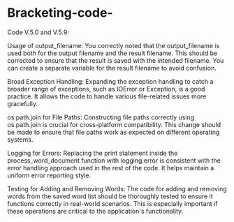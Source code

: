 # Bracketing-code-
Code V.5.0 and V.5.9:

Usage of output_filename: You correctly noted that the output_filename is used both for the output filename and the result filename. This should be corrected to ensure that the result is saved with the intended filename. You can create a separate variable for the result filename to avoid confusion.

Broad Exception Handling: Expanding the exception handling to catch a broader range of exceptions, such as IOError or Exception, is a good practice. It allows the code to handle various file-related issues more gracefully.

os.path.join for File Paths: Constructing file paths correctly using os.path.join is crucial for cross-platform compatibility. This change should be made to ensure that file paths work as expected on different operating systems.

Logging for Errors: Replacing the print statement inside the process_word_document function with logging.error is consistent with the error handling approach used in the rest of the code. It helps maintain a uniform error reporting style.

Testing for Adding and Removing Words: The code for adding and removing words from the saved word list should be thoroughly tested to ensure it functions correctly in real-world scenarios. This is especially important if these operations are critical to the application's functionality.
